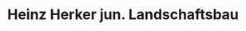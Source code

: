 ---
title: "Heinz Herker jun. Landschaftsbau"
url: /bochum/heinz-herker-jun-landschaftsbau/
shop: Blumen
---